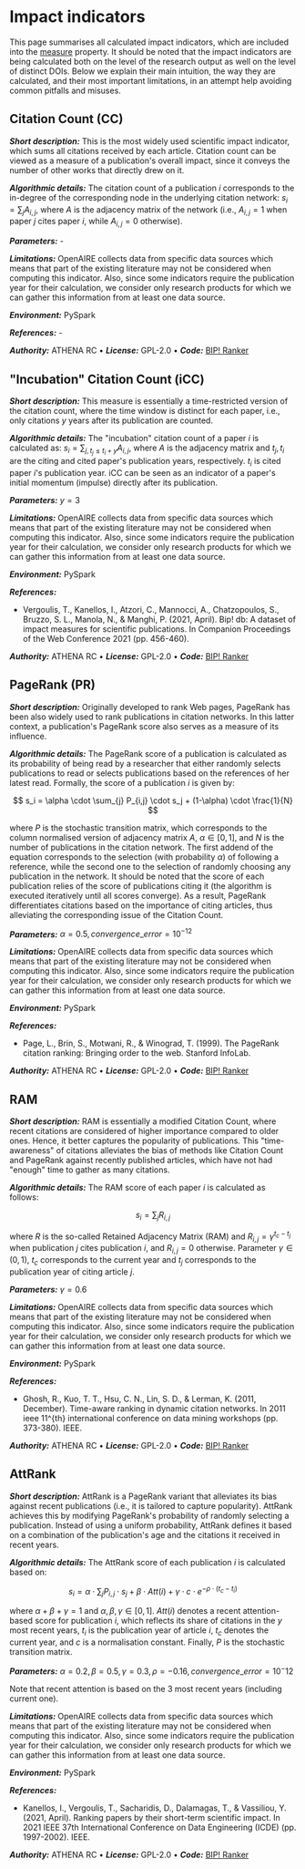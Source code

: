 # Impact indicators

This page summarises all calculated impact indicators, which are included into the [measure](/data-model/entities/other#measure) property.
It should be noted that the impact indicators are being calculated both on the level of the research output as well on the level of distinct DOIs.
Below we explain their main intuition, the way they are calculated, and their most important limitations, in an attempt help avoiding common pitfalls and misuses.


## Citation Count (CC)

***Short description:***
This is the most widely used scientific impact indicator, which sums all citations received by each article.
Citation count can be viewed as a measure of a publication's overall impact, since it conveys the number of other works that directly 
drew on it.

***Algorithmic details:***
The citation count of a 
publication $i$ corresponds to the in-degree of the corresponding node in the underlying citation network: $s_i = \sum_{j} A_{i,j}$, 
where $A$ is the adjacency matrix of the network (i.e., $A_{i,j}=1$ when paper $j$ cites paper $i$, while $A_{i,j}=0$ otherwise). 

***Parameters:*** -

***Limitations:***
OpenAIRE collects data from specific data sources which means that part of the existing literature may not be considered when computing this indicator.
Also, since some indicators require the publication year for their calculation, we consider only research products for which we can gather this information from at least one data source.

***Environment:*** PySpark

***References:*** -

***Authority:*** ATHENA RC &bull; ***License:*** GPL-2.0 &bull; ***Code:*** [BIP! Ranker](https://github.com/athenarc/Bip-Ranker)


## "Incubation" Citation Count (iCC)

***Short description:***
This measure is essentially a time-restricted version of the citation count, where the time window is distinct for each paper, i.e., 
only citations $y$ years after its publication are counted.

***Algorithmic details:***
The "incubation" citation count of a paper $i$ is 
calculated as: $s_i = \sum_{j,t_j \leq t_i+y} A_{i,j}$, where $A$ is the adjacency matrix and $t_j, t_i$ are the citing and cited paper's 
publication years, respectively. $t_i$ is cited paper $i$'s publication year. iCC can be seen as an indicator of a paper's initial momentum 
(impulse) directly after its publication.

***Parameters:*** 
$y=3$

***Limitations:***
OpenAIRE collects data from specific data sources which means that part of the existing literature may not be considered when computing this indicator.
Also, since some indicators require the publication year for their calculation, we consider only research products for which we can gather this information from at least one data source.

***Environment:*** PySpark

***References:*** 
* Vergoulis, T., Kanellos, I., Atzori, C., Mannocci, A., Chatzopoulos, S., Bruzzo, S. L., Manola, N., & Manghi, P. (2021, April). Bip! db: A dataset of impact measures for scientific publications. In Companion Proceedings of the Web Conference 2021 (pp. 456-460).

***Authority:*** ATHENA RC &bull; ***License:*** GPL-2.0 &bull; ***Code:*** [BIP! Ranker](https://github.com/athenarc/Bip-Ranker)


 ## PageRank (PR)

***Short description:***
Originally developed to rank Web pages, PageRank has been also widely used to rank publications in citation
networks. In this latter context, a publication's PageRank 
score also serves as a measure of its influence.

***Algorithmic details:***
The PageRank score of a publication is calculated 
as its probability of being read by a researcher that either randomly selects publications to read or selects 
publications based on the references of her latest read. Formally, the score of a publication $i$ is given by: 

$$
s_i = \alpha \cdot \sum_{j} P_{i,j} \cdot s_j + (1-\alpha) \cdot \frac{1}{N}
$$

where $P$ is the stochastic transition matrix, which corresponds to the column normalised version of adjacency 
matrix $A$, $\alpha \in [0,1]$, and $N$ is the number of publications in the citation network. The first addend 
of the equation corresponds to the selection (with probability $\alpha$) of following a reference, while the 
second one to the selection of randomly choosing any publication in the network. It should be noted that the 
score of each publication relies of the score of publications citing it (the algorithm is executed iteratively 
until all scores converge). As a result, PageRank differentiates citations based on the importance of citing 
articles, thus alleviating the corresponding issue of the Citation Count.

***Parameters:*** 
$\alpha = 0.5, convergence\_error = 10^{-12}$

***Limitations:***
OpenAIRE collects data from specific data sources which means that part of the existing literature may not be considered when computing this indicator.
Also, since some indicators require the publication year for their calculation, we consider only research products for which we can gather this information from at least one data source.

***Environment:*** PySpark

***References:*** 
* Page, L., Brin, S., Motwani, R., & Winograd, T. (1999). The PageRank citation ranking: Bringing order to the web. Stanford InfoLab.

***Authority:*** ATHENA RC &bull; ***License:*** GPL-2.0 &bull; ***Code:*** [BIP! Ranker](https://github.com/athenarc/Bip-Ranker)
 

## RAM

***Short description:***
RAM is essentially a modified Citation Count, where recent citations are considered of higher importance compared to older ones.
Hence, it better captures the popularity of publications. This "time-awareness" of citations 
alleviates the bias of methods like Citation Count and PageRank against recently published articles, which have 
not had "enough" time to gather as many citations.

***Algorithmic details:***
The RAM score of each paper $i$ is calculated as follows:

$$
s_i = \sum_j{R_{i,j}}
$$

where $R$ is the so-called Retained Adjacency Matrix (RAM) and $R_{i,j}=\gamma^{t_c-t_j}$ when publication $j$ cites publication 
$i$, and $R_{i,j}=0$ otherwise. Parameter $\gamma \in (0,1)$, $t_c$ corresponds to the current year and $t_j$ corresponds to the 
publication year of citing article $j$.

***Parameters:*** 
$\gamma = 0.6$

***Limitations:***
OpenAIRE collects data from specific data sources which means that part of the existing literature may not be considered when computing this indicator.
Also, since some indicators require the publication year for their calculation, we consider only research products for which we can gather this information from at least one data source.

***Environment:*** PySpark

***References:*** 
* Ghosh, R., Kuo, T. T., Hsu, C. N., Lin, S. D., & Lerman, K. (2011, December). Time-aware ranking in dynamic citation networks. In 2011 ieee 11^{th} international conference on data mining workshops (pp. 373-380). IEEE.

***Authority:*** ATHENA RC &bull; ***License:*** GPL-2.0 &bull; ***Code:*** [BIP! Ranker](https://github.com/athenarc/Bip-Ranker)


## AttRank

***Short description:***
AttRank is a PageRank variant that alleviates its bias against recent publications (i.e., it is tailored to capture popularity). 
AttRank achieves this by modifying PageRank's probability of randomly selecting a publication. Instead of using a uniform probability,
AttRank defines it based on a combination of the publication's age and the citations it received in recent years.

***Algorithmic details:***
The AttRank score 
of each publication $i$ is calculated based on:

$$
s_i = \alpha \cdot \sum_{j} P_{i,j} \cdot s_j
    + \beta \cdot Att(i)+ \gamma \cdot c \cdot e^{-\rho \cdot (t_c-t_i)}
$$

where $\alpha + \beta + \gamma =1$ and $\alpha,\beta,\gamma \in [0,1]$. $Att(i)$ denotes a recent attention-based score for publication $i$, 
which reflects its share of citations in the $y$ most recent years, $t_i$ is the publication year of article $i$, $t_c$ denotes the current 
year, and $c$ is a normalisation constant. Finally, $P$ is the stochastic transition matrix.

***Parameters:*** 
$\alpha = 0.2, \beta = 0.5, \gamma = 0.3, \rho = -0.16, convergence\_error = 10^-{12}$

Note that recent attention is based on the 3 most recent years (including current one).

***Limitations:***
OpenAIRE collects data from specific data sources which means that part of the existing literature may not be considered when computing this indicator.
Also, since some indicators require the publication year for their calculation, we consider only research products for which we can gather this information from at least one data source.

***Environment:*** PySpark

***References:*** 
* Kanellos, I., Vergoulis, T., Sacharidis, D., Dalamagas, T., & Vassiliou, Y. (2021, April). Ranking papers by their short-term scientific impact. In 2021 IEEE 37th International Conference on Data Engineering (ICDE) (pp. 1997-2002). IEEE.

***Authority:*** ATHENA RC &bull; ***License:*** GPL-2.0 &bull; ***Code:*** [BIP! Ranker](https://github.com/athenarc/Bip-Ranker)

 